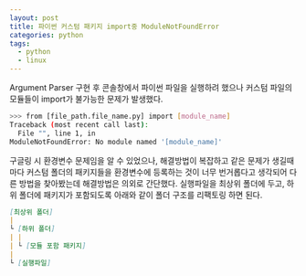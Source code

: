 ```yaml
---
layout: post
title: 파이썬 커스텀 패키지 import중 ModuleNotFoundError
categories: python
tags: 
  - python
  - linux
---
```


Argument Parser 구현 후 콘솔창에서 파이썬 파일을 실행하려 했으나 커스텀 파일의 모듈들이 import가 불가능한 문제가 발생했다.

```bash
>>> from [file_path.file_name.py] import [module_name]
Traceback (most recent call last):
  File "", line 1, in 
ModuleNotFoundError: No module named '[module_name]'
```

구글링 시 환경변수 문제임을 알 수 있었으나, 해결방법이 복잡하고 같은 문제가 생길때마다 커스텀 폴더의 패키지들을 환경변수에 등록하는 것이 너무 번거롭다고 생각되어 다른 방법을 찾아봤는데 해결방법은 의외로 간단했다. 실행파일을 최상위 폴더에 두고, 하위 폴더에 패키지가 포함되도록 아래와 같이 폴더 구조를 리팩토링 하면 된다.

```markdown
[최상위 폴더]
|
└ [하위 폴더]
| |
| └ [모듈 포함 패키지]
|
└ [실행파일]
```

